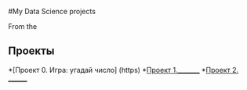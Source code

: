 #My Data Science projects

From the 

## Проекты

*[Проект 0. Игра: угадай число] (https)
*[Проект 1._______](____)
*[Проект 2. ______](____)